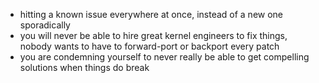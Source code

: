 - hitting a known issue everywhere at once, instead of a new one sporadically
- you will never be able to hire great kernel engineers to fix things, nobody wants to have to forward-port or backport every patch
- you are condemning yourself to never really be able to get compelling solutions when things do break
